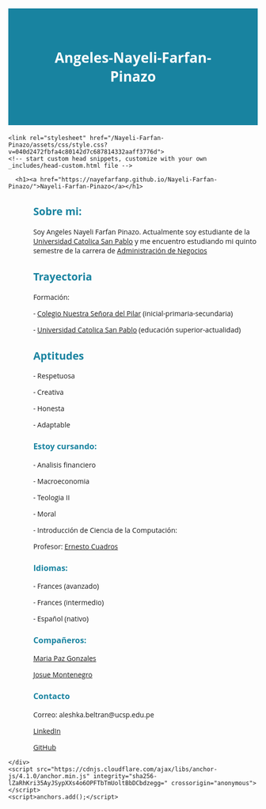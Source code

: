 # Angeles-Nayeli-Farfan-Pinazo
<!DOCTYPE html>
<html lang="en-US">
  <head>
    <meta charset="UTF-8">
    <meta http-equiv="X-UA-Compatible" content="IE=edge">
    <meta name="viewport" content="width=device-width, initial-scale=1">

<!-- Begin Jekyll SEO tag v2.8.0 -->
<title>Nayeli-Farfan-Pinazo</title>
<meta name="generator" content="Jekyll v3.10.0" />
<meta property="og:title" content="Nayeli-Farfan-Pinazo" />
<meta property="og:locale" content="en_US" />
<link rel="canonical" href="https://nayefarfanp.github.io/Nayeli-Farfan-Pinazo/" />
<meta property="og:url" content="https://nayefarfanp.github.io/Nayeli-Farfan-Pinazo/" />
<meta property="og:site_name" content="Nayeli-Farfan-Pinazo" />
<meta property="og:type" content="website" />
<meta name="twitter:card" content="summary" />
<meta property="twitter:title" content="Nayeli-Farfan-Pinazo" />
<script type="application/ld+json">
{"@context":"https://schema.org","@type":"WebSite","headline":"Nayeli-Farfan-Pinazo","name":"Nayeli-Farfan-Pinazo","url":"https://nayefarfanp.github.io/Nayeli-Farfan-Pinazo/"}</script>
<!-- End Jekyll SEO tag -->

    <link rel="stylesheet" href="/Nayeli-Farfan-Pinazo/assets/css/style.css?v=040d2472fbfa4c80142d7c687814332aaff3776d">
    <!-- start custom head snippets, customize with your own _includes/head-custom.html file -->

<!-- Setup Google Analytics -->



<!-- You can set your favicon here -->
<!-- link rel="shortcut icon" type="image/x-icon" href="/Nayeli-Farfan-Pinazo/favicon.ico" -->

<!-- end custom head snippets -->

  </head>
  <body>
    <div class="container-lg px-3 my-5 markdown-body">
      
      <h1><a href="https://nayefarfanp.github.io/Nayeli-Farfan-Pinazo/">Nayeli-Farfan-Pinazo</a></h1>
      

      
<html lang="en">
<head>
    <meta charset="UTF-8" />
    <meta name="viewport" content="width=device-width, initial-scale=1.0" />
    <meta name="google-site-verification" content="PkK9GUPVRf-S01rvWAe14NLSbrtFb57dyyOMEDdtCx8" />
    <meta name="keywords" content="Angeles, Nayeli, Farfan, Pinazo" />
    <meta name="autor" contend="Angeles Nayeli Farfan Pinazo" />
    <title>Angeles Nayeli Farfan Pinazo</title>
    <style>
      h1 {
           text-align: center;
          }
      body {
           font-family: 'Open Sans', sans-serif;
      }
      h2, h3 {
            color: #1883a0;
      }
      h1 {
            color: #fdfdfd;      
      }
      h1 {
          background-color: #1883a0; 
          padding: 80px;
      }
      h2, p, h3 {
          text-align: left; 
        margin-left: 10%; 
      }
    </style>
    
</head>
<body>
    <h2> Sobre mi:</h2> 
    <p> Soy Angeles Nayeli Farfan Pinazo. Actualmente soy estudiante de la <a href="https://ucsp.edu.pe/">Universidad Catolica San Pablo</a> y me encuentro estudiando mi quinto semestre de la carrera de <a href="https://ucsp.edu.pe/carreras/administracion-negocios/">Administración de Negocios</a>  </p>
    <h2> Trayectoria </h2>
    <p>Formación:</p>
    <p>- <a href="https://cnspilar.edu.pe/">Colegio Nuestra Señora del Pilar</a> (inicial-primaria-secundaria)</p>
    <p>- <a href="https://ucsp.edu.pe/">Universidad Catolica San Pablo</a> (educación superior-actualidad)</p>
    <h2> Aptitudes </h2>
      <p>- Respetuosa </p>
      <p>- Creativa </p>
      <p>- Honesta</p>
      <p>- Adaptable </p>
    <h3> Estoy cursando:</h3>
      <p>- Analisis financiero</p>
      <p>- Macroeconomia</p>
      <p>- Teologia II</p>
      <p>- Moral</p>
      <p>- Introducción de Ciencia de la Computación:</p>
      <p> Profesor: <a href="https://www.linkedin.com/in/ecuadrosv/"> Ernesto Cuadros</a></p>
     <h3> Idiomas:</h3>
    <p>- Frances (avanzado)</p>
    <p>- Frances (intermedio)</p>
    <p>- Español (nativo)</p>
      <h3> Compañeros:</h3>
      <p> <a href="https://mariapazgonzalesleon.github.io/"> Maria Paz Gonzales</a></p>
      <p> <a href="https://josuemontenegro.com/"> Josue Montenegro </a></p>
      <h3> Contacto</h3>
    <p> Correo: aleshka.beltran@ucsp.edu.pe</p>
    <p><a href="https://www.linkedin.com/in/angeles-nayeli-farfan-pinazo-575523359/"> LinkedIn</a></p>
    <p><a href="https://github.com/nayefarfanp"> GitHub</a></p>
</body>
</html>


      
    </div>
    <script src="https://cdnjs.cloudflare.com/ajax/libs/anchor-js/4.1.0/anchor.min.js" integrity="sha256-lZaRhKri35AyJSypXXs4o6OPFTbTmUoltBbDCbdzegg=" crossorigin="anonymous"></script>
    <script>anchors.add();</script>
  </body>
</html>
